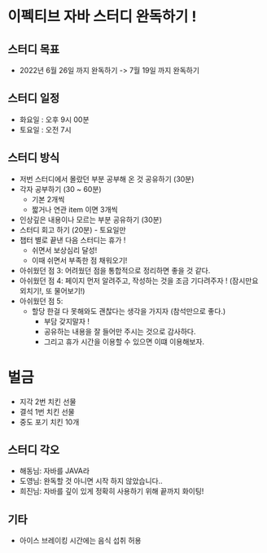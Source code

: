 # 이펙티브 자바 스터디 완독하기 !

## 스터디 목표
* 2022년 6월 26일 까지 완독하기 -> 7월 19일 까지 완독하기

## 스터디 일정

* 화요일 : 오후 9시 00분
* 토요일 : 오전 7시

## 스터디 방식

* 저번 스터디에서 몰랐던 부분 공부해 온 것 공유하기 (30분)
* 각자 공부하기 (30 ~ 60분)
  * 기본 2개씩
  * 짧거나 연관 item 이면 3개씩
* 인상깊은 내용이나 모르는 부분 공유하기 (30분)
* 스터디 회고 하기 (20분) - 토요일만
* 챕터 별로 끝낸 다음 스터디는 휴가 !
    * 쉬면서 보상심리 달성!
    * 이때 쉬면서 부족한 점 채워오기!
* 아쉬웠던 점 3: 어려웠던 점을 통합적으로 정리하면 좋을 것 같다.
* 아쉬웠던 점 4: 페이지 먼저 알려주고, 작성하는 것을 조금 기다려주자 ! (잠시만요 외치기!, 또 물어보기!)
* 아쉬웠던 점 5:
    * 할당 한걸 다 못해와도 괜찮다는 생각을 가지자 (참석만으로 좋다.)
        * 부담 갖지말자 !
        * 공유하는 내용을 잘 들어만 주시는 것으로 감사하다.
        * 그리고 휴가 시간을 이용할 수 있으면 이떄 이용해보자.

# 벌금

* 지각 2번 치킨 선물
* 결석 1번 치킨 선물
* 중도 포기 치킨 10개

## 스터디 각오

* 해동님: 자바를 JAVA라
* 도영님: 완독할 것 아니면 시작 하지 않았습니다..
* 희진님: 자바를 깊이 있게 정확히 사용하기 위해 끝까지 화이팅!

## 기타

* 아이스 브레이킹 시간에는 음식 섭취 허용
